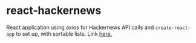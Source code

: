 # react-hackernews

React application using axios for Hackernews API calls and `create-react-app` to set up, with sortable lists. Link [here.](https://l0rdcafe.github.io/react-hackernews)
